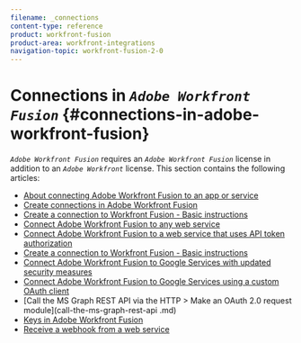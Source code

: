 ```yaml
---
filename: _connections
content-type: reference
product: workfront-fusion
product-area: workfront-integrations
navigation-topic: workfront-fusion-2-0
---
```




# Connections in *`Adobe Workfront Fusion`* {#connections-in-adobe-workfront-fusion}


*`Adobe Workfront Fusion`* requires an *`Adobe Workfront Fusion`* license in addition to an *`Adobe Workfront`* license.
This section contains the following articles:



* [About connecting Adobe Workfront Fusion to an app or service](about-connecting-wf-fusion-to-app-or-service.md) 
* [Create connections in Adobe Workfront Fusion](connection-instruction-toc.md) 
* [Create a connection to Workfront Fusion - Basic instructions](connect-to-fusion-general.md) 
* [Connect Adobe Workfront Fusion to any web service](connect-wf-fusion-to-any-web-service.md) 
* [Connect Adobe Workfront Fusion to a web service that uses API token authorization](connect-wf-web-service-uses-api-token-auth.md) 
* [Create a connection to Workfront Fusion - Basic instructions](connect-to-fusion-general.md) 
* [Connect Adobe Workfront Fusion to Google Services with updated security measures](connect-to-google-with-new-security-measures.md) 
* [Connect Adobe Workfront Fusion to Google Services using a custom OAuth client](connect-fusion-to-google-using-oauth.md) 
* [Call the MS Graph REST API via the HTTP > Make an OAuth 2.0 request module](call-the-ms-graph-rest-api .md) 
* [Keys in Adobe Workfront Fusion](keys.md) 
* [Receive a webhook from a web service](receive-a-webhook-from-a-web-service.md) 


